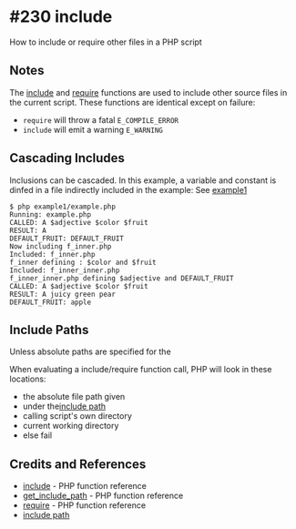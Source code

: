 # #230 include

How to include or require other files in a PHP script

## Notes

The
[include](https://www.php.net/manual/en/function.include.php)
and
[require](https://www.php.net/manual/en/function.require.php)
functions are used to include other source files in the current script.
These functions are identical except on failure:

* `require` will throw a fatal `E_COMPILE_ERROR`
* `include` will emit a warning `E_WARNING`

## Cascading Includes

Inclusions can be cascaded. In this example, a variable and constant is dinfed in a file indirectly included in the example:
See [example1](./example1)

    $ php example1/example.php
    Running: example.php
    CALLED: A $adjective $color $fruit
    RESULT: A
    DEFAULT_FRUIT: DEFAULT_FRUIT
    Now including f_inner.php
    Included: f_inner.php
    f_inner defining : $color and $fruit
    Included: f_inner_inner.php
    f_inner_inner.php defining $adjective and DEFAULT_FRUIT
    CALLED: A $adjective $color $fruit
    RESULT: A juicy green pear
    DEFAULT_FRUIT: apple

## Include Paths

Unless absolute paths are specified for the

When evaluating a include/require function call, PHP will look in these locations:

* the absolute file path given
* under the[include path](https://www.php.net/manual/en/ini.core.php#ini.include-path)
* calling script's own directory
* current working directory
* else fail

## Credits and References

* [include](https://www.php.net/manual/en/function.include.php) - PHP function reference
* [get_include_path](https://www.php.net/manual/en/function.get-include-path.php) - PHP function reference
* [require](https://www.php.net/manual/en/function.require.php) - PHP function reference
* [include path](https://www.php.net/manual/en/ini.core.php#ini.include-path)
